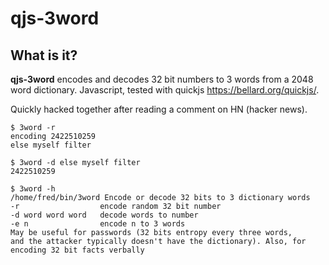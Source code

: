 qjs-3word
=========

## What is it? ##
**qjs-3word** encodes and decodes 32 bit numbers to 3 words from a
2048 word dictionary. Javascript, tested with quickjs
<https://bellard.org/quickjs/>.

Quickly hacked together after reading a comment on HN (hacker news).

```
$ 3word -r
encoding 2422510259
else myself filter

$ 3word -d else myself filter
2422510259

$ 3word -h
/home/fred/bin/3word Encode or decode 32 bits to 3 dictionary words
-r                  encode random 32 bit number
-d word word word   decode words to number
-e n                encode n to 3 words
May be useful for passwords (32 bits entropy every three words,
and the attacker typically doesn't have the dictionary). Also, for
encoding 32 bit facts verbally
```

